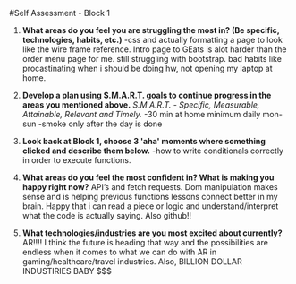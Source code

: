 #Self Assessment - Block 1

1. **What areas do you feel you are struggling the most in? (Be specific, technologies, habits, etc.)**
-css and actually formatting a page to look like the wire frame reference. Intro page to GEats is alot harder than the order menu page for me. still struggling with bootstrap. bad habits like procastinating when i should be doing hw, not opening my laptop at home.



2. **Develop a plan using S.M.A.R.T. goals to continue progress in the areas you mentioned above.** *S.M.A.R.T. - Specific, Measurable, Attainable, Relevant and Timely.*
-30 min at home minimum daily mon-sun
-smoke only after the day is done



3. **Look back at Block 1, choose 3 'aha' moments where something clicked and describe them below.**
-how to write conditionals correctly in order to execute functions.



4. **What areas do you feel the most confident in? What is making you happy right now?**
API’s and fetch requests. Dom manipulation makes sense and is helping previous functions lessons connect better in my brain. Happy that i can read a piece or logic and understand/interpret what the code is actually saying. Also github!!




5. **What technologies/industries are you most excited about currently?**
AR!!!! I think the future is heading that way and the possibilities are endless when it comes to what we can do with AR in gaming/healthcare/travel industries. Also, BILLION DOLLAR INDUSTIRIES BABY $$$


